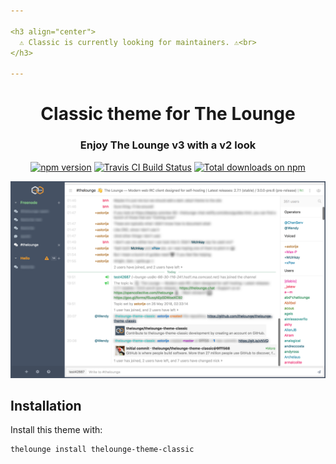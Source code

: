 ```yaml
---

<h3 align="center">
  ⚠️ Classic is currently looking for maintainers. ⚠️<br>
</h3>

---
```


<h1 align="center">
	Classic theme for The Lounge
</h1>

<h3 align="center">
  Enjoy The Lounge v3 with a v2 look
</h3>

<p align="center">
	<a href="https://yarn.pm/thelounge-theme-classic"><img
		alt="npm version"
		src="https://img.shields.io/npm/v/thelounge-theme-classic.svg?style=flat-square"></a>
	<a href="https://travis-ci.com/thelounge/thelounge-theme-classic"><img
		alt="Travis CI Build Status"
		src="https://img.shields.io/travis/thelounge/thelounge-theme-classic/master.svg?&style=flat-square"></a>
	<a href="https://npm-stat.com/charts.html?package=thelounge-theme-classic&from=2016-02-12"><img
		alt="Total downloads on npm"
		src="https://img.shields.io/npm/dt/thelounge-theme-classic.svg?colorB=007dc7&style=flat-square"></a>
</p>

<p align="center">
	<img src="screenshot.png" alt="Screenshot of the Classic theme for The Lounge" width="550">
</p>

## Installation

Install this theme with:

```sh
thelounge install thelounge-theme-classic
```
